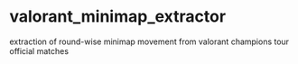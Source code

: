 # valorant_minimap_extractor
extraction of round-wise minimap movement from valorant champions tour official matches
